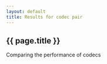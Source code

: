 ```yaml
---
layout: default
title: Results for codec pair
---
```

<!-- Scripting stuff -->
<script src="https://www.google.com/jsapi"></script>
<script src="//ajax.googleapis.com/ajax/libs/jquery/1.10.2/jquery.min.js"></script>
<!-- Special Javascript for this site -->
<script src="/assets/js/codecfuncs.js"></script>
<h2>
{{ page.title }}
</h2>
<!-- Should be appended to title. Formatting problem. -->
Comparing the performance of codecs

<div id="heading"></div>

<div id="bettertable"></div>

<div id="metricgraph"></div>

<div id="encodinginfo"></div>

<script>
google.setOnLoadCallback(function() {
  fetchEncodingInfo(location.search)
});
</script>
